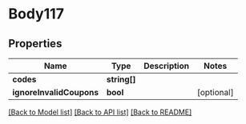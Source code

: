 # Body117

## Properties
Name | Type | Description | Notes
------------ | ------------- | ------------- | -------------
**codes** | **string[]** |  | 
**ignoreInvalidCoupons** | **bool** |  | [optional] 

[[Back to Model list]](../README.md#documentation-for-models) [[Back to API list]](../README.md#documentation-for-api-endpoints) [[Back to README]](../README.md)


